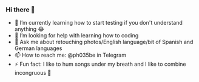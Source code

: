 ### Hi there 👋

- 🌱 I’m currently learning how to start testing if you don't understand anything 😂
- 🤔 I’m looking for help with learning how to coding 
- 💬 Ask me about retouching photos/English language/bit of Spanish and German languages
- 📫 How to reach me: @ph035be in Telegram
- ⚡ Fun fact: I like to hum songs under my breath and I like to combine incongruous 🌝
